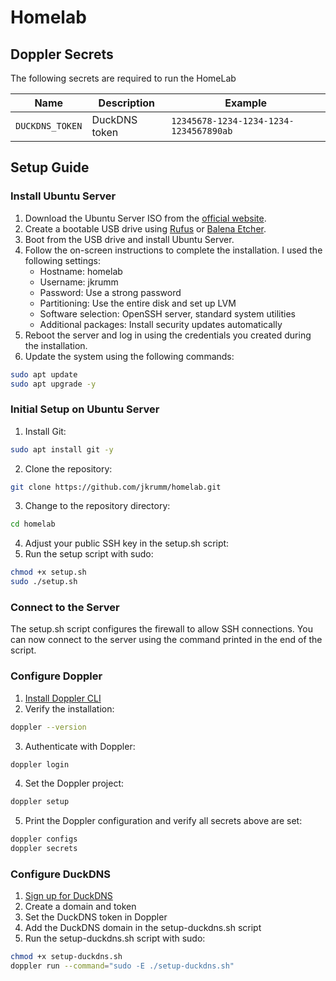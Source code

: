 # Homelab

## Doppler Secrets
The following secrets are required to run the HomeLab

| Name             | Description | Example                                |
|------------------|-------------|----------------------------------------|
| `DUCKDNS_TOKEN`  | DuckDNS token | `12345678-1234-1234-1234-1234567890ab` |

## Setup Guide
### Install Ubuntu Server
1. Download the Ubuntu Server ISO from the [official website](https://ubuntu.com/download/server).
2. Create a bootable USB drive using [Rufus](https://rufus.ie/) or [Balena Etcher](https://www.balena.io/etcher/).
3. Boot from the USB drive and install Ubuntu Server.
4. Follow the on-screen instructions to complete the installation. I used the following settings:
   - Hostname: homelab
   - Username: jkrumm
   - Password: Use a strong password
   - Partitioning: Use the entire disk and set up LVM
   - Software selection: OpenSSH server, standard system utilities
   - Additional packages: Install security updates automatically
5. Reboot the server and log in using the credentials you created during the installation.
6. Update the system using the following commands:
```bash
sudo apt update
sudo apt upgrade -y
```
### Initial Setup on Ubuntu Server
1. Install Git:
```bash
sudo apt install git -y
```
2. Clone the repository:
```bash
git clone https://github.com/jkrumm/homelab.git
```
3. Change to the repository directory:
```bash
cd homelab
```
4. Adjust your public SSH key in the setup.sh script:
5. Run the setup script with sudo:
```bash
chmod +x setup.sh
sudo ./setup.sh
```
### Connect to the Server
The setup.sh script configures the firewall to allow SSH connections. You can now connect to the server using the command printed in the end of the script.

### Configure Doppler
1. [Install Doppler CLI](https://docs.doppler.com/docs/install-cli)
2. Verify the installation:
```bash
doppler --version
```
3. Authenticate with Doppler:
```bash
doppler login
```
4. Set the Doppler project:
```bash
doppler setup
```
5. Print the Doppler configuration and verify all secrets above are set:
```bash
doppler configs
doppler secrets
```
### Configure DuckDNS
1. [Sign up for DuckDNS](https://www.duckdns.org/)
2. Create a domain and token
3. Set the DuckDNS token in Doppler
4. Add the DuckDNS domain in the setup-duckdns.sh script
5. Run the setup-duckdns.sh script with sudo:
```bash
chmod +x setup-duckdns.sh
doppler run --command="sudo -E ./setup-duckdns.sh"
```